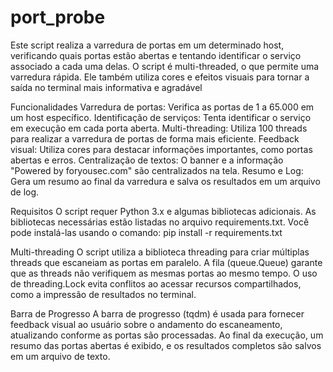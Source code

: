 # port_probe
Este script realiza a varredura de portas em um determinado host, verificando quais portas estão abertas e tentando identificar o serviço associado a cada uma delas. O script é multi-threaded, o que permite uma varredura rápida. Ele também utiliza cores e efeitos visuais para tornar a saída no terminal mais informativa e agradável

Funcionalidades
Varredura de portas: Verifica as portas de 1 a 65.000 em um host específico.
Identificação de serviços: Tenta identificar o serviço em execução em cada porta aberta.
Multi-threading: Utiliza 100 threads para realizar a varredura de portas de forma mais eficiente.
Feedback visual: Utiliza cores para destacar informações importantes, como portas abertas e erros.
Centralização de textos: O banner e a informação "Powered by foryousec.com" são centralizados na tela.
Resumo e Log: Gera um resumo ao final da varredura e salva os resultados em um arquivo de log.

Requisitos
O script requer Python 3.x e algumas bibliotecas adicionais. As bibliotecas necessárias estão listadas no arquivo requirements.txt. Você pode instalá-las usando o comando:
pip install -r requirements.txt

Multi-threading
O script utiliza a biblioteca threading para criar múltiplas threads que escaneiam as portas em paralelo. A fila (queue.Queue) garante que as threads não verifiquem as mesmas portas ao mesmo tempo. O uso de threading.Lock evita conflitos ao acessar recursos compartilhados, como a impressão de resultados no terminal.

Barra de Progresso
A barra de progresso (tqdm) é usada para fornecer feedback visual ao usuário sobre o andamento do escaneamento, atualizando conforme as portas são processadas.
Ao final da execução, um resumo das portas abertas é exibido, e os resultados completos são salvos em um arquivo de texto.
